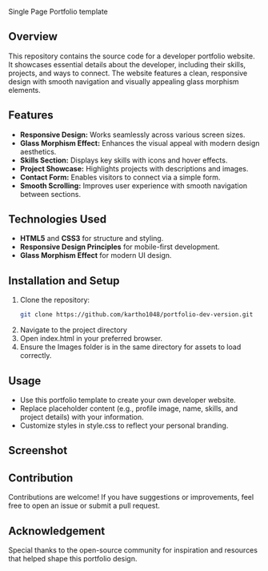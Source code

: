 Single Page Portfolio template

## Overview  
This repository contains the source code for a developer portfolio website. It showcases essential details about the developer, including their skills, projects, and ways to connect. The website features a clean, responsive design with smooth navigation and visually appealing glass morphism elements.  

## Features  
- **Responsive Design:** Works seamlessly across various screen sizes.  
- **Glass Morphism Effect:** Enhances the visual appeal with modern design aesthetics.  
- **Skills Section:** Displays key skills with icons and hover effects.  
- **Project Showcase:** Highlights projects with descriptions and images.  
- **Contact Form:** Enables visitors to connect via a simple form.  
- **Smooth Scrolling:** Improves user experience with smooth navigation between sections.  

## Technologies Used  
- **HTML5** and **CSS3** for structure and styling.  
- **Responsive Design Principles** for mobile-first development.  
- **Glass Morphism Effect** for modern UI design.  

## Installation and Setup  
1. Clone the repository:  
   ```bash  
   git clone https://github.com/kartho1048/portfolio-dev-version.git  
2. Navigate to the project directory
3. Open index.html in your preferred browser.
4. Ensure the Images folder is in the same directory for assets to load correctly.

## Usage
- Use this portfolio template to create your own developer website.
- Replace placeholder content (e.g., profile image, name, skills, and project details) with your information.
- Customize styles in style.css to reflect your personal branding.

## Screenshot

## Contribution
Contributions are welcome! If you have suggestions or improvements, feel free to open an issue or submit a pull request.

## Acknowledgement
Special thanks to the open-source community for inspiration and resources that helped shape this portfolio design.
